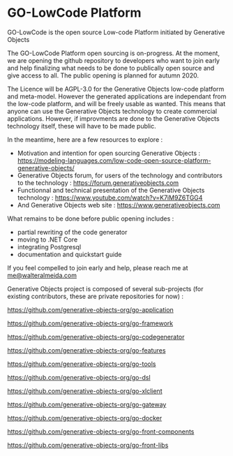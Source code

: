# GO-LowCode Platform
GO-LowCode is the open source Low-code Platform initiated by Generative Objects

The GO-LowCode Platform open sourcing is on-progress. At the moment, we are opening the github repository to developers who want to join early and help finalizing what needs to be done to publically open source and give access to all. The public opening is planned for autumn 2020. 

The Licence will be AGPL-3.0 for the Generative Objects low-code platform and meta-model. However the generated applications are independant from the low-code platform, and will be freely usable as wanted. This means that anyone can use the Generative Objects technology to create commercial applications. However, if improvments are done to the Generative Objects technology itself, these will have to be made public.

In the meantime, here are a few resources to explore :
* Motivation and intention for open sourcing Generative Objects :  https://modeling-languages.com/low-code-open-source-platform-generative-objects/
* Generative Objects forum, for users of the technology and contributors to the technology : https://forum.generativeobjects.com
* Functionnal and technical presentation of the Generative Objects technology : https://www.youtube.com/watch?v=K7iM9Z6TGG4
* And Generative Objects web site : https://www.generativeobjects.com

What remains to be done before public opening includes :

* partial rewriting of the code generator
* moving to .NET Core 
* integrating Postgresql
* documentation and quickstart guide

If you feel compelled to join early and help, please reach me at me@walteralmeida.com


Generative Objects project is composed of several sub-projects (for existing contributors, these are private repositories for now) :

https://github.com/generative-objects-org/go-application

https://github.com/generative-objects-org/go-framework

https://github.com/generative-objects-org/go-codegenerator

https://github.com/generative-objects-org/go-features

https://github.com/generative-objects-org/go-tools

https://github.com/generative-objects-org/go-dsl

https://github.com/generative-objects-org/go-xlclient

https://github.com/generative-objects-org/go-gateway

https://github.com/generative-objects-org/go-docker

https://github.com/generative-objects-org/go-front-components

https://github.com/generative-objects-org/go-front-libs




